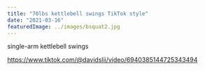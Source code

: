 ```yaml
---
title: "70lbs kettlebell swings TikTok style"
date: "2021-03-16"
featuredImage: ../images/bsquat2.jpg
---
```


single-arm kettlebell swings

https://www.tiktok.com/@davidslii/video/6940385144725343494